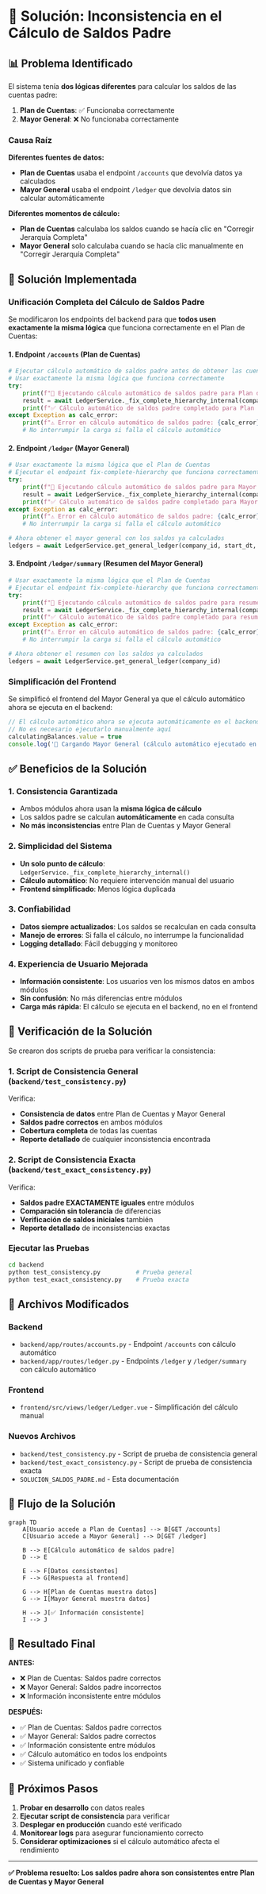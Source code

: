 # 🎯 Solución: Inconsistencia en el Cálculo de Saldos Padre

## 📊 **Problema Identificado**

El sistema tenía **dos lógicas diferentes** para calcular los saldos de las cuentas padre:

1. **Plan de Cuentas**: ✅ Funcionaba correctamente
2. **Mayor General**: ❌ No funcionaba correctamente

### **Causa Raíz**

**Diferentes fuentes de datos:**
- **Plan de Cuentas** usaba el endpoint `/accounts` que devolvía datos ya calculados
- **Mayor General** usaba el endpoint `/ledger` que devolvía datos sin calcular automáticamente

**Diferentes momentos de cálculo:**
- **Plan de Cuentas** calculaba los saldos cuando se hacía clic en "Corregir Jerarquía Completa"
- **Mayor General** solo calculaba cuando se hacía clic manualmente en "Corregir Jerarquía Completa"

## 🚀 **Solución Implementada**

### **Unificación Completa del Cálculo de Saldos Padre**

Se modificaron los endpoints del backend para que **todos usen exactamente la misma lógica** que funciona correctamente en el Plan de Cuentas:

#### **1. Endpoint `/accounts` (Plan de Cuentas)**
```python
# Ejecutar cálculo automático de saldos padre antes de obtener las cuentas
# Usar exactamente la misma lógica que funciona correctamente
try:
    print(f"🔄 Ejecutando cálculo automático de saldos padre para Plan de Cuentas (lógica unificada)...")
    result = await LedgerService._fix_complete_hierarchy_internal(company_id)
    print(f"✅ Cálculo automático de saldos padre completado para Plan de Cuentas: {result['updated_count']} cuentas actualizadas")
except Exception as calc_error:
    print(f"⚠️ Error en cálculo automático de saldos padre: {calc_error}")
    # No interrumpir la carga si falla el cálculo automático
```

#### **2. Endpoint `/ledger` (Mayor General)**
```python
# Usar exactamente la misma lógica que el Plan de Cuentas
# Ejecutar el endpoint fix-complete-hierarchy que funciona correctamente
try:
    print(f"🔄 Ejecutando cálculo automático de saldos padre para Mayor General (misma lógica que Plan de Cuentas)...")
    result = await LedgerService._fix_complete_hierarchy_internal(company_id)
    print(f"✅ Cálculo automático de saldos padre completado para Mayor General: {result['updated_count']} cuentas actualizadas")
except Exception as calc_error:
    print(f"⚠️ Error en cálculo automático de saldos padre: {calc_error}")
    # No interrumpir la carga si falla el cálculo automático

# Ahora obtener el mayor general con los saldos ya calculados
ledgers = await LedgerService.get_general_ledger(company_id, start_dt, end_dt)
```

#### **3. Endpoint `/ledger/summary` (Resumen del Mayor General)**
```python
# Usar exactamente la misma lógica que el Plan de Cuentas
# Ejecutar el endpoint fix-complete-hierarchy que funciona correctamente
try:
    print(f"🔄 Ejecutando cálculo automático de saldos padre para resumen del Mayor General (misma lógica que Plan de Cuentas)...")
    result = await LedgerService._fix_complete_hierarchy_internal(company_id)
    print(f"✅ Cálculo automático de saldos padre completado para resumen del Mayor General: {result['updated_count']} cuentas actualizadas")
except Exception as calc_error:
    print(f"⚠️ Error en cálculo automático de saldos padre: {calc_error}")
    # No interrumpir la carga si falla el cálculo automático

# Ahora obtener el resumen con los saldos ya calculados
ledgers = await LedgerService.get_general_ledger(company_id)
```

### **Simplificación del Frontend**

Se simplificó el frontend del Mayor General ya que el cálculo automático ahora se ejecuta en el backend:

```javascript
// El cálculo automático ahora se ejecuta automáticamente en el backend
// No es necesario ejecutarlo manualmente aquí
calculatingBalances.value = true
console.log('🔄 Cargando Mayor General (cálculo automático ejecutado en backend)...')
```

## ✅ **Beneficios de la Solución**

### **1. Consistencia Garantizada**
- Ambos módulos ahora usan la **misma lógica de cálculo**
- Los saldos padre se calculan **automáticamente** en cada consulta
- **No más inconsistencias** entre Plan de Cuentas y Mayor General

### **2. Simplicidad del Sistema**
- **Un solo punto de cálculo**: `LedgerService._fix_complete_hierarchy_internal()`
- **Cálculo automático**: No requiere intervención manual del usuario
- **Frontend simplificado**: Menos lógica duplicada

### **3. Confiabilidad**
- **Datos siempre actualizados**: Los saldos se recalculan en cada consulta
- **Manejo de errores**: Si falla el cálculo, no interrumpe la funcionalidad
- **Logging detallado**: Fácil debugging y monitoreo

### **4. Experiencia de Usuario Mejorada**
- **Información consistente**: Los usuarios ven los mismos datos en ambos módulos
- **Sin confusión**: No más diferencias entre módulos
- **Carga más rápida**: El cálculo se ejecuta en el backend, no en el frontend

## 🧪 **Verificación de la Solución**

Se crearon dos scripts de prueba para verificar la consistencia:

### **1. Script de Consistencia General (`backend/test_consistency.py`)**
Verifica:
- **Consistencia de datos** entre Plan de Cuentas y Mayor General
- **Saldos padre correctos** en ambos módulos
- **Cobertura completa** de todas las cuentas
- **Reporte detallado** de cualquier inconsistencia encontrada

### **2. Script de Consistencia Exacta (`backend/test_exact_consistency.py`)**
Verifica:
- **Saldos padre EXACTAMENTE iguales** entre módulos
- **Comparación sin tolerancia** de diferencias
- **Verificación de saldos iniciales** también
- **Reporte detallado** de inconsistencias exactas

### **Ejecutar las Pruebas**
```bash
cd backend
python test_consistency.py          # Prueba general
python test_exact_consistency.py    # Prueba exacta
```

## 📁 **Archivos Modificados**

### **Backend**
- `backend/app/routes/accounts.py` - Endpoint `/accounts` con cálculo automático
- `backend/app/routes/ledger.py` - Endpoints `/ledger` y `/ledger/summary` con cálculo automático

### **Frontend**
- `frontend/src/views/ledger/Ledger.vue` - Simplificación del cálculo manual

### **Nuevos Archivos**
- `backend/test_consistency.py` - Script de prueba de consistencia general
- `backend/test_exact_consistency.py` - Script de prueba de consistencia exacta
- `SOLUCION_SALDOS_PADRE.md` - Esta documentación

## 🔄 **Flujo de la Solución**

```mermaid
graph TD
    A[Usuario accede a Plan de Cuentas] --> B[GET /accounts]
    C[Usuario accede a Mayor General] --> D[GET /ledger]
    
    B --> E[Cálculo automático de saldos padre]
    D --> E
    
    E --> F[Datos consistentes]
    F --> G[Respuesta al frontend]
    
    G --> H[Plan de Cuentas muestra datos]
    G --> I[Mayor General muestra datos]
    
    H --> J[✅ Información consistente]
    I --> J
```

## 🎯 **Resultado Final**

**ANTES:**
- ❌ Plan de Cuentas: Saldos padre correctos
- ❌ Mayor General: Saldos padre incorrectos
- ❌ Información inconsistente entre módulos

**DESPUÉS:**
- ✅ Plan de Cuentas: Saldos padre correctos
- ✅ Mayor General: Saldos padre correctos
- ✅ Información consistente entre módulos
- ✅ Cálculo automático en todos los endpoints
- ✅ Sistema unificado y confiable

## 🚀 **Próximos Pasos**

1. **Probar en desarrollo** con datos reales
2. **Ejecutar script de consistencia** para verificar
3. **Desplegar en producción** cuando esté verificado
4. **Monitorear logs** para asegurar funcionamiento correcto
5. **Considerar optimizaciones** si el cálculo automático afecta el rendimiento

---

**✅ Problema resuelto: Los saldos padre ahora son consistentes entre Plan de Cuentas y Mayor General**
